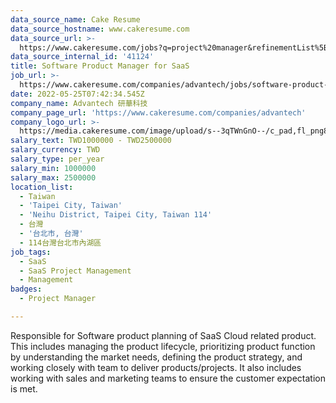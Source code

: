 ```yaml
---
data_source_name: Cake Resume
data_source_hostname: www.cakeresume.com
data_source_url: >-
  https://www.cakeresume.com/jobs?q=project%20manager&refinementList%5Blang_name%5D%5B0%5D=English&refinementList%5Bsalary_type%5D=per_year&range%5Bsalary_range%5D%5Bmin%5D=1000000&page=2
data_source_internal_id: '41124'
title: Software Product Manager for SaaS
job_url: >-
  https://www.cakeresume.com/companies/advantech/jobs/software-product-manager-for-saas
date: 2022-05-25T07:42:34.545Z
company_name: Advantech 研華科技
company_page_url: 'https://www.cakeresume.com/companies/advantech'
company_logo_url: >-
  https://media.cakeresume.com/image/upload/s--3qTWnGnO--/c_pad,fl_png8,h_200,w_200/v1643360279/yupj58zxpza7gabhhfyz.png
salary_text: TWD1000000 - TWD2500000
salary_currency: TWD
salary_type: per_year
salary_min: 1000000
salary_max: 2500000
location_list:
  - Taiwan
  - 'Taipei City, Taiwan'
  - 'Neihu District, Taipei City, Taiwan 114'
  - 台灣
  - '台北市, 台灣'
  - 114台灣台北市內湖區
job_tags:
  - SaaS
  - SaaS Project Management
  - Management
badges:
  - Project Manager

---
```


Responsible for Software product planning of SaaS Cloud related product. This includes managing the product lifecycle, prioritizing product function by understanding the market needs, defining the product strategy, and working closely with team to deliver products/projects. It also includes working with sales and marketing teams to ensure the customer expectation is met.